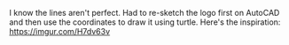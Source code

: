 I know the lines aren't perfect. Had to re-sketch the logo first on AutoCAD and then use the coordinates to draw it using turtle. Here's the inspiration:
https://imgur.com/H7dv63v
